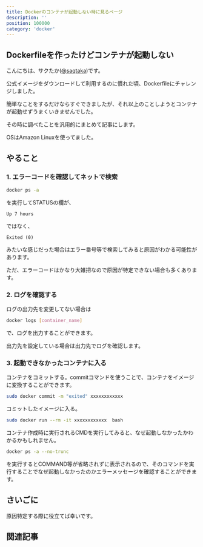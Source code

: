 ```yaml
---
title: Dockerのコンテナが起動しない時に見るページ
description: ''
position: 100000
category: 'docker'
---
```


## Dockerfileを作ったけどコンテナが起動しない
こんにちは、サクたか([\@saqtaka](https://twitter.com/saqtaka))です。

公式イメージをダウンロードして利用するのに慣れた頃、Dockerfileにチャレンジしました。

簡単なことをするだけならすぐできましたが、それ以上のことしようとコンテナが起動せずうまくいきませんでした。

その時に調べたことを汎用的にまとめて記事にします。

OSはAmazon Linuxを使ってました。

## やること
### 1. エラーコードを確認してネットで検索

```bash
docker ps -a
```

を実行してSTATUSの欄が、

```
Up 7 hours
```

ではなく、

```
Exited (0)
```
みたいな感じだった場合はエラー番号等で検索してみると原因がわかる可能性があります。

ただ、エラーコードはかなり大雑把なので原因が特定できない場合も多くあります。

### 2. ログを確認する
ログの出力先を変更してない場合は

```bash
docker logs [container_name]
```

で、ログを出力することができます。

出力先を設定している場合は出力先でログを確認します。

### 3. 起動できなかったコンテナに入る
コンテナをコミットする。commitコマンドを使うことで、コンテナをイメージに変換することができます。

```bash
sudo docker commit -m "exited" xxxxxxxxxxxx
```

コミットしたイメージに入る。

```bash
sudo docker run --rm -it xxxxxxxxxxxx  bash
```

コンテナ作成時に実行されるCMDを実行してみると、なぜ起動しなかったかわかるかもしれません。

```bash
docker ps -a --no-trunc
```

を実行するとCOMMAND等が省略されずに表示されるので、そのコマンドを実行することでなぜ起動しなかったのかエラーメッセージを確認することができます。

## さいごに
原因特定する際に役立てば幸いです。

## 関連記事
<CategoryPost :category-name-props="category" />
